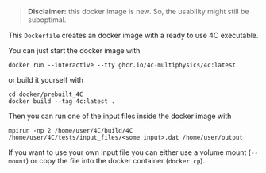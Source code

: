 >**Disclaimer:** this docker image is new. So, the usability might still be suboptimal.

This `Dockerfile` creates an docker image with a ready to use 4C executable.

You can just start the docker image with
```
docker run --interactive --tty ghcr.io/4c-multiphysics/4c:latest
```
or build it yourself with
```
cd docker/prebuilt_4C
docker build --tag 4c:latest .
```

Then you can run one of the input files inside the docker image with
```
mpirun -np 2 /home/user/4C/build/4C /home/user/4C/tests/input_files/<some input>.dat /home/user/output
```

If you want to use your own input file you can either use a volume mount (`--mount`) or copy the file into the docker container (`docker cp`).
